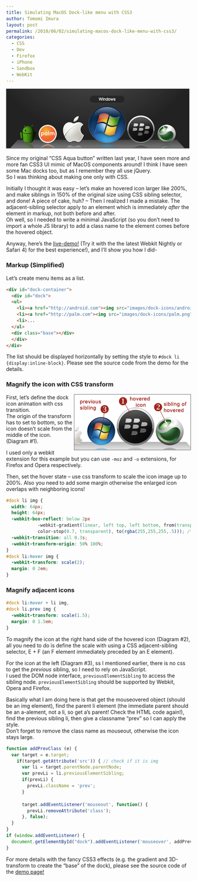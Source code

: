 ```yaml
---
title: Simulating MacOS Dock-like menu with CSS3
author: Tomomi Imura
layout: post
permalink: /2010/06/02/simulating-macos-dock-like-menu-with-css3/
categories:
  - CSS
  - Dev
  - Firefox
  - iPhone
  - Sandbox
  - WebKit
---
```

![css3 Dock screenshot][1]

Since my original &#8220;CSS Aqua button&#8221; written last year, I have seen more and more fan CSS3 UI mimic of MacOS components around! I think I have seen some Mac docks too, but as I remember they all use jQuery.  
So I was thinking about making one only with CSS. 

Initially I thought it was easy &#8211; let&#8217;s make an hovered icon larger like 200%, and make siblings in 150% of the original size using CSS sibling selector, and done! A piece of cake, huh? &#8211; Then I realized I made a mistake. The adjacent-sibling selector apply to an element which is immediately *after* the element in markup, not both before and after.  
Oh well, so I needed to write a minimal JavaScript (so you don&#8217;t need to import a whole JS library) to add a class name to the element comes before the hovered object.

Anyway, here&#8217;s the <a href="http://girliemac.com/sandbox/dock.html" target="_blank">live-demo!</a> (Try it with the the latest Webkit Nightly or Safari 4) for the best experience!), and I&#8217;ll show you how I did- 

### Markup (Simplified)

Let&#8217;s create menu items as a list.

```html
<div id="dock-container">
  <div id="dock">
  <ul>
    <li><a href="http://android.com"><img src="images/dock-icons/android.png"/></a></li>
    <li><a href="http://palm.com"><img src="images/dock-icons/palm.png"/></a></li>
    <li>...
  </ul>
  <div class="base"></div>
  </div>
</div>
```

The list should be displayed horizontally by setting the style to `#dock li {display:inline-block}`. Please see the source code from the demo for the details. 

### Magnify the icon with CSS transform

<img style="border:1px solid #666;" src="/assets/images/wp-content/misc/dock-tutorial.png" align="right" />First, let&#8217;s define the dock icon animation with css transition.  
The origin of the transform has to set to bottom, so the icon doesn&#8217;t scale from the middle of the icon. (Diagram #1).

I used only a webkit extension for this example but you can use `-moz` and `-o` extensions, for Firefox and Opera respectively.

Then, set the hover state &#8211; use css transform to scale the icon image up to 200%. Also you need to add some margin otherwise the enlarged icon overlaps with neighboring icons! 

```css
#dock li img {
  width: 64px;
  height: 64px;
  -webkit-box-reflect: below 2px
		    -webkit-gradient(linear, left top, left bottom, from(transparent),
		    color-stop(0.7, transparent), to(rgba(255,255,255,.5))); /* reflection is supported by webkit only */
  -webkit-transition: all 0.3s;
  -webkit-transform-origin: 50% 100%;
}
#dock li:hover img { 
  -webkit-transform: scale(2);
  margin: 0 2em;
}
```

### Magnify adjacent icons

```css
#dock li:hover + li img,
#dock li.prev img {
  -webkit-transform: scale(1.5);
  margin: 0 1.5em;
}
```

To magnify the icon at the right hand side of the hovered icon (Diagram #2), all you need to do is define the scale with using a CSS adjacent-sibling selector, E + F (an F element immediately preceded by an E element).

For the icon at the left (Diagram #3), ss I mentioned earlier, there is no css to get the *previous* sibling, so I need to rely on JavaScript.  
I used the DOM node interface, `previousElementSibling` to access the sibling node. `previousElementSibling` should be supported by Webkit, Opera and Firefox.

Basically what I am doing here is that get the mouseovered object (should be an img element), find the parent li element (the immediate parent should be an a-alement, not a li, so get a&#8217;s parent! Check the HTML code again!), find the previous sibling li, then give a classname &#8220;prev&#8221; so I can apply the style.  
Don&#8217;t forget to remove the class name as mouseout, otherwise the icon stays large. 

```javascript
function addPrevClass (e) {
  var target = e.target;
    if(target.getAttribute('src')) { // check if it is img
      var li = target.parentNode.parentNode;
      var prevLi = li.previousElementSibling;
      if(prevLi) {
        prevLi.className = 'prev';
      }
	
      target.addEventListener('mouseout', function() { 
        prevLi.removeAttribute('class');
      }, false);
  }
}
if (window.addEventListener) {
  document.getElementById("dock").addEventListener('mouseover', addPrevClass, false);
}
```

For more details with the fancy CSS3 effects (e.g. the gradient and 3D-transform to create the &#8220;base&#8221; of the dock), please see the source code of the <a href="http://girliemac.com/sandbox/dock.html" target="_blank">demo page!</a>

 [1]: /assets/images/wp-content/misc/dock-screenshot.jpg